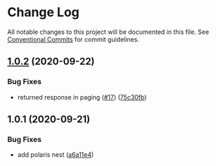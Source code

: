 # Change Log

All notable changes to this project will be documented in this file.
See [Conventional Commits](https://conventionalcommits.org) for commit guidelines.

## [1.0.2](https://github.com/Enigmatis/polaris-united/compare/@enigmatis/polaris-test@1.0.1...@enigmatis/polaris-test@1.0.2) (2020-09-22)


### Bug Fixes

* returned response in paging ([#17](https://github.com/Enigmatis/polaris-united/issues/17)) ([75c30fb](https://github.com/Enigmatis/polaris-united/commit/75c30fb6eb4dfbe4afd3974e0995553ec806e3e4))





## 1.0.1 (2020-09-21)


### Bug Fixes

* add polaris nest ([a6a11e4](https://github.com/Enigmatis/polaris-united/commit/a6a11e469bb4ef61f79cf3c6d09a47b5bedc422a))
